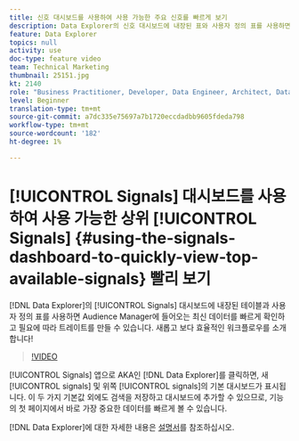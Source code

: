 ```yaml
---
title: 신호 대시보드를 사용하여 사용 가능한 주요 신호를 빠르게 보기
description: Data Explorer의 신호 대시보드에 내장된 표와 사용자 정의 표를 사용하면 Audience Manager에 들어오는 최신 데이터를 빠르게 확인하고 필요에 따라 트레이트를 만들 수 있습니다. 새롭고 보다 효율적인 워크플로우를 소개합니다!
feature: Data Explorer
topics: null
activity: use
doc-type: feature video
team: Technical Marketing
thumbnail: 25151.jpg
kt: 2140
role: "Business Practitioner, Developer, Data Engineer, Architect, Data Architect, Administrator, Leader"
level: Beginner
translation-type: tm+mt
source-git-commit: a7dc335e75697a7b1720eccdadbb9605fdeda798
workflow-type: tm+mt
source-wordcount: '182'
ht-degree: 1%

---
```



# [!UICONTROL Signals] 대시보드를 사용하여 사용 가능한 상위 [!UICONTROL Signals] {#using-the-signals-dashboard-to-quickly-view-top-available-signals} 빨리 보기

[!DNL Data Explorer]의 [!UICONTROL Signals] 대시보드에 내장된 테이블과 사용자 정의 표를 사용하면 Audience Manager에 들어오는 최신 데이터를 빠르게 확인하고 필요에 따라 트레이트를 만들 수 있습니다. 새롭고 보다 효율적인 워크플로우를 소개합니다!

>[!VIDEO](https://video.tv.adobe.com/v/25151/?quality=12)

[!UICONTROL Signals] 앱으로 AKA인 [!DNL Data Explorer]를 클릭하면, 새 [!UICONTROL signals] 및 위쪽 [!UICONTROL signals]의 기본 대시보드가 표시됩니다. 이 두 가지 기본값 외에도 검색을 저장하고 대시보드에 추가할 수 있으므로, 기능의 첫 페이지에서 바로 가장 중요한 데이터를 빠르게 볼 수 있습니다.

[!DNL Data Explorer]에 대한 자세한 내용은 [설명서](https://experiencecloud.adobe.com/resources/help/en_US/aam/data-explorer.html)를 참조하십시오.